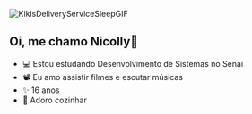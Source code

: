 ![KikisDeliveryServiceSleepGIF](https://github.com/user-attachments/assets/c3915de0-170a-4c1f-9d93-ec55074c72f5)
## Oi, me chamo Nicolly👋

- 💻 Estou estudando Desenvolvimento de Sistemas no Senai
- 📽️ Eu amo assistir filmes e escutar músicas
- ✨ 16 anos
- 🍳 Adoro cozinhar
